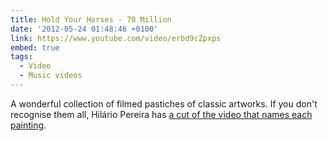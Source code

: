 ```yaml
---
title: Hold Your Horses - 70 Million
date: '2012-05-24 01:48:46 +0100'
link: https://www.youtube.com/video/erbd9cZpxps
embed: true
tags:
  - Video
  - Music videos
---
```

A wonderful collection of filmed pastiches of classic artworks. If you don't recognise them all, Hilário Pereira has [a cut of the video that names each painting][1].

[1]: https://www.youtube.com/video/x2UbD4ol44k
